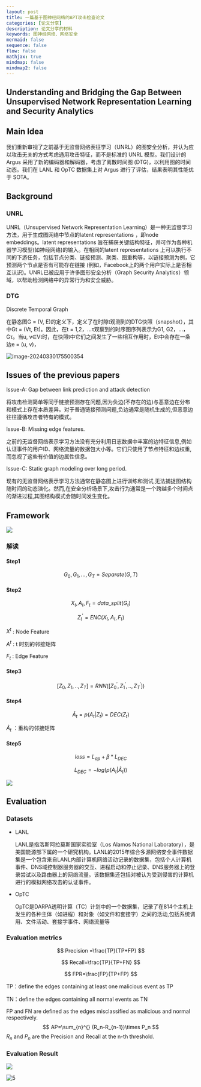 ```yaml
---
layout: post
title: 一篇基于图神经网络的APT攻击检查论文
categories: [论文分享]
description: 论文分享的材料
keywords: 图神经网络、网络安全
mermaid: false
sequence: false
flow: false
mathjax: true
mindmap: false
mindmap2: false
---
```


## Understanding and Bridging the Gap Between Unsupervised Network Representation Learning and Security Analytics

## Main Idea

我们重新审视了之前基于无监督网络表征学习（UNRL）的图安全分析，并认为应以攻击无关的方式考虑通用攻击特征，而不是标准的 UNRL 模型。我们设计的 Argus 采用了新的编码器和解码器，考虑了离散时间图 (DTG)，以利用图的时间动态。我们在 LANL 和 OpTC 数据集上对 Argus 进行了评估，结果表明其性能优于 SOTA。

## Background

### UNRL

UNRL（Unsupervised Network Representation Learning）是一种无监督学习方法，用于生成图网络中节点的latent representations ，即node embeddings。latent representations 旨在捕获关键结构特征，并可作为各种机器学习模型(如神经网络)的输入。在相同的latent representations 上可以执行不同的下游任务，包括节点分类、链接预测、聚类、图重构等，以链接预测为例，它预测两个节点是否有可能存在链接 (例如，Facebook上的两个用户实际上是否相互认识)。UNRL已被应用于许多图形安全分析（Graph Security Analytics）领域，以帮助检测网络中的异常行为和安全威胁。

### DTG

Discrete Temporal Graph

在静态图G = (V, E)的定义下，定义了在时隙t观测到的DTG快照（snapshot），其中Gt = (Vt, Et)。因此，在t = 1,2，…τ观察到的时序图序列表示为G1, G2，…， Gτ。当u, v∈Vt时，在快照t中它们之间发生了一些相互作用时，Et中会存在一条边e = (u, v)，

![image-20240330175500354](../images/posts/2024-04-01/img/1.png)

## Issues of the previous papers

Issue-A: Gap between link prediction and attack detection

将攻击检测简单等同于链接预测存在问题,因为负边(不存在的边)与恶意边在分布和模式上存在本质差异。对于普通链接预测问题,负边通常是随机生成的,但恶意边往往遵循攻击者特有的模式。

Issue-B: Missing edge features.

之前的无监督网络表示学习方法没有充分利用日志数据中丰富的边特征信息,例如认证事件的用户ID、网络流量的数据包大小等。它们只使用了节点特征和边权重,而忽视了这些有价值的边属性信息。

Issue-C: Static graph modeling over long period.

现有的无监督网络表示学习方法通常在静态图上进行训练和测试,无法捕捉图结构随时间的动态演化。然而,在安全分析场景下,攻击行为通常是一个跨越多个时间点的渐进过程,其图结构模式会随时间发生变化。

## Framework

![](../images/posts/2024-04-01/img/2.png)

### 解读

#### Step1 

$$
G_0, G_1, . . . , G_T = Separate(G,T)
$$



#### Step2 

$$
X_t, A_t, F_t = data\_split(G_t)
$$

$$
Z_t^{\prime}=ENC(X_t,A_t,F_t)
$$

$X^t$ : Node Feature

$A^t$ : t 时刻的邻接矩阵

$F_t$ : Edge Feature

#### Step3

$$
[Z_0,Z_1,..,Z_T]=RNN([Z_0^{\prime},Z_1^{\prime},..,Z_T^{\prime}])
$$

#### Step4

$$
\hat A_t=p(A_t|Z_t)=DEC(Z_t)
$$

$\hat A_t$ ：重构的邻接矩阵

#### Step5

$$
loss=L_{ap}+\beta*L_{DEC}
$$

$$
L_{DEC}=-log(p(A_t|\hat A_t))
$$

![](../images/posts/2024-04-01/img\3.png)

## Evaluation

### Datasets

- LANL

  LANL是指洛斯阿拉莫斯国家实验室（Los Alamos National Laboratory），是美国能源部下属的一个研究机构。LANL的2015年综合多源网络安全事件数据集是一个包含来自LANL内部计算机网络活动记录的数据集，包括个人计算机事件、DNS域控制器服务器的交互、进程启动和停止记录、DNS服务器上的登录尝试以及路由器上的网络流量。该数据集还包括对被认为受到侵害的计算机进行的模拟网络攻击的认证事件。

- OpTC

  OpTC是DARPA透明计算（TC）计划中的一个数据集，记录了在814个主机上发生的各种主体（如进程）和对象（如文件和套接字）之间的活动,包括系统调用、文件活动、套接字事件、网络流量等

  

### Evaluation metrics

$$
Precision =\frac{TP}{TP+FP}
$$

$$
Recall=\frac{TP}{TP+FN}
$$

$$
FPR=\frac{FP}{TP+FP}
$$

TP：define the edges containing at least one malicious event as TP

TN：define the edges containing all normal events as TN

FP and  FN are defined as the edges misclassified as malicious and normal respectively.
$$
AP=\sum_{n}^{} (R_n-R_{n-1})\times P_n
$$
 $R_n$ and $P_n$ are the Precision and Recall at the n-th threshold. 

### Evaluation Result

![](../images/posts/2024-04-01/img\4.png)

![5](../images/posts/2024-04-01/img\5.png)
